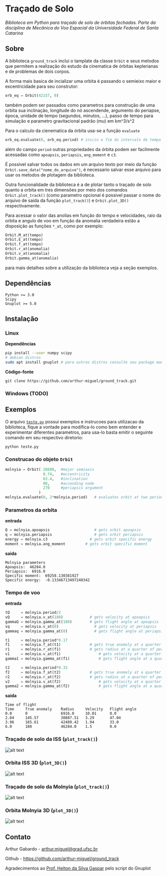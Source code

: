 # Traçado de Solo
*Biblioteca em Python para traçado de solo de órbitas fechadas. Parte da disciplina de Mecânica do Voo Espacial da Universidade Federal de Santa Catarina*

## Sobre

A biblioteca `ground_track` inclui o tamplate da classe `Orbit` e seus metodos que permitem a realização do estudo da cinematica de órbitas keplerianas e de problemas de dois corpos.

A forma mais basica de incializar uma orbita é passando o semieixo maior e excentricidade para seu construtor:
```python
orb_eq = Orbit(42157, 0)
```
também podem ser passados como parametros para construção de uma orbita sua inclinação, longitude do nó ascendende, argumento do periapse, época, unidade de tempo (segundos, minutos, ...), passo de tempo para simulação e parametro gravitacional padrão (mu) em km^3/s^2

Para o calculo da cienematica da órbita usa-se a função `evaluate`
```python
orb_eq.evaluate(0, orb_eq.period) # inicio e fim do intervalo de tempo que se quer avaliar
```
além do campo `period` outras propriedades da órbita podem ser facilmente acessadas como `apoapsis`, `periapsis`, `ang_moment` e `c3`.

É possivel salvar todos os dados em um arquivo texto por meio da função `Orbit.save_data("nome_do_arquivo")`, é necessario salvar esse arquivo para usar os metodos de plotagem da biblioteca.

Outra funcionalidade da biblioteca é a de plotar tanto o traçado de solo quanto a orbita em tres dimensões por meio dos comandos `Orbit.plot_track()` (como parametro opcional é possivel passar o nome do arquivo de saida da função `plot_track()`) e `Orbit.plot_3D()` respectivamente.

Para acessar o valor das anolias em função do tempo e velocidades, raio da orbita e angulo de voo em função da anomalia verdadeira estão a disposição as funções `*_at`, como por exemplo:

```python
Orbit.M_at(tempo)
Orbit.E_at(tempo)
Orbit.f_at(tempo)
Orbit.r_at(anomalia)
Orbit.v_at(anomalia)
Orbit.gamma_at(anomalia)
```
para mais detalhes sobre a utilização da biblioteca veja a seção exemplos.

## Dependências
```
Python >= 3.0
Scipy
Gnuplot >= 5.0
```

## Instalação

### Linux

**Dependências**
```sh
pip install --user numpy scipy
# debian distros
sudo apt install gnuplot # para outras distros consulte seu package manager
```
**Código-fonte**
```
git clone https://github.com/arthur-miguel/ground_track.git
```

### Windows (TODO)

## Exemplos
O arquivo [`teste.py`](./src/teste.py) possui exemplos e instrucoes para utilizacao da biblioteca, fique a vontade para modifica-lo como bem entender e experimentar diferentes parametros, para usa-lo basta emitir o seguinte comando em seu respectivo diretorio:
```
python teste.py
```
### Construcao do objeto `Orbit`
```python
molnyia = Orbit( 26600,  #major semiaxis
                 0.74,   #eccentricity
                 63.4,   #inclination
                 80,     #accending node
                 270     #periapsis argument
               )
molnyia.evaluate(0, 2*molnyia.period)   # evaluates orbit at two periods
```

### Parametros da orbita
**entrada**
```python
Q = molnyia.apoapsis		            # gets orbit apoapsis
q = molnyia.periapsis		            # gets orbit periapsis
energy = molnyia.c3		              # gets orbit specific energy
moment = molnyia.ang_moment	        # gets orbit specific moment
```
**saida**
```
Molnyia parameters
Apoapsis:  46284.0
Periapsis:  6916.0
Specific moment:  69258.130381927
Specific energy:  -0.13346713497240342
```

### Tempo de voo
**entrada**
```python
tQ     = molnyia.period/2
vQ     = molnyia.v_at(180)	          # gets velocity at apoapsis
gammaQ = molnyia.gamma_at(180)        # gets flight angle at apoapsis
vq     = molnyia.v_at(0)	            # gets velocity at periapsis
gammaq = molnyia.gamma_at(0)	        # gets flight angle at periapsis

t1     = molnyia.period*0.17
f1     = molnyia.f_at(t1)             # gets true anomaly at a quarter of period
r1     = molnyia.r_at(f1)             # gets radius at a quarter of period
v1     = molnyia.v_at(f1)		          # gets velocity at a quarter of period
gamma1 = molnyia.gamma_at(f1)		      # gets flight angle at a quarter of period

t2     = molnyia.period*0.33
f2     = molnyia.f_at(t2)             # gets true anomaly at a quarter of period
r2     = molnyia.r_at(f2)             # gets radius at a quarter of period
v2     = molnyia.v_at(f2)		          # gets velocity at a quarter of period
gamma2 = molnyia.gamma_at(f2)		      # gets flight angle at a quarter of period
```
**saida**
```
Time of flight
Time     True anomaly    Radius     Velocity   Flight angle
0.0      0               6916.0     10.01      0.0
2.04     145.57          30887.51   3.29       47.04
3.96     165.61          42489.42   1.94       33.0
6.0      180             46284.0    1.5        0.0
```

### Traçado de solo da ISS (`plot_track()`)
![alt text](./examples/iss.png?raw=true)

### Orbita ISS 3D (`plot_3D()`)
![alt text](./examples/iss_3D.png?raw=true)

### Traçado de solo da Molnyia (`plot_track()`)
![alt text](./examples/molnyia.png?raw=true)

### Orbita Molnyia 3D (`plot_3D()`)
![alt text](./examples/molnyia_3D.png?raw=true)

## Contato

Arthur Gabardo - <arthur.miguel@grad.ufsc.br>

Github - <https://github.com/arthur-miguel/ground_track>

Agradecimentos ao [Prof. Helton da Silva Gaspar](https://helton.paginas.ufsc.br/) pelo script do Gnuplot
